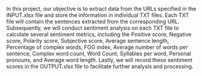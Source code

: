 In this project, our objective is to extract data from the URLs specified in the INPUT.xlsx file and store the information in individual TXT files. Each TXT file will contain the sentences extracted from the corresponding URL. Subsequently, we will conduct sentiment analysis on each TXT file to calculate several sentiment metrics, including the Positive score, Negative score, Polarity score, Subjective score, Average sentence length, Percentage of complex words, FOG index, Average number of words per sentence, Complex word count, Word Count, Syllables per word, Personal pronouns, and Average word length. Lastly, we will record these sentiment scores in the OUTPUT.xlsx file to facilitate further analysis and processing.
